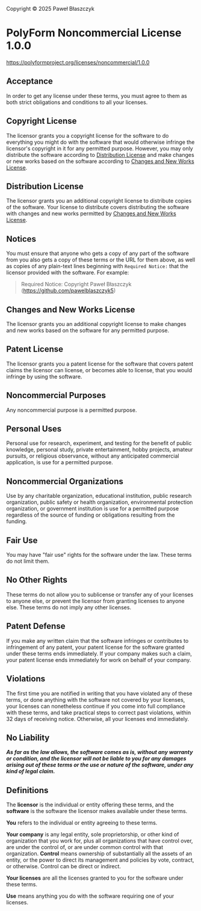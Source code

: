 Copyright © 2025 Paweł Błaszczyk

# PolyForm Noncommercial License 1.0.0

<https://polyformproject.org/licenses/noncommercial/1.0.0>

## Acceptance

In order to get any license under these terms, you must agree
to them as both strict obligations and conditions to all
your licenses.

## Copyright License

The licensor grants you a copyright license for the
software to do everything you might do with the software
that would otherwise infringe the licensor's copyright
in it for any permitted purpose. However, you may
only distribute the software according to [Distribution
License](#distribution-license) and make changes or new works
based on the software according to [Changes and New Works
License](#changes-and-new-works-license).

## Distribution License

The licensor grants you an additional copyright license
to distribute copies of the software. Your license
to distribute covers distributing the software with
changes and new works permitted by [Changes and New Works
License](#changes-and-new-works-license).

## Notices

You must ensure that anyone who gets a copy of any part of
the software from you also gets a copy of these terms or the
URL for them above, as well as copies of any plain-text lines
beginning with `Required Notice:` that the licensor provided
with the software. For example:

> Required Notice: Copyright Paweł Błaszczyk (https://github.com/pawelblaszczyk5)

## Changes and New Works License

The licensor grants you an additional copyright license to
make changes and new works based on the software for any
permitted purpose.

## Patent License

The licensor grants you a patent license for the software that
covers patent claims the licensor can license, or becomes able
to license, that you would infringe by using the software.

## Noncommercial Purposes

Any noncommercial purpose is a permitted purpose.

## Personal Uses

Personal use for research, experiment, and testing for
the benefit of public knowledge, personal study, private
entertainment, hobby projects, amateur pursuits, or religious
observance, without any anticipated commercial application,
is use for a permitted purpose.

## Noncommercial Organizations

Use by any charitable organization, educational institution,
public research organization, public safety or health
organization, environmental protection organization,
or government institution is use for a permitted purpose
regardless of the source of funding or obligations resulting
from the funding.

## Fair Use

You may have "fair use" rights for the software under the
law. These terms do not limit them.

## No Other Rights

These terms do not allow you to sublicense or transfer any of
your licenses to anyone else, or prevent the licensor from
granting licenses to anyone else. These terms do not imply
any other licenses.

## Patent Defense

If you make any written claim that the software infringes or
contributes to infringement of any patent, your patent license
for the software granted under these terms ends immediately. If
your company makes such a claim, your patent license ends
immediately for work on behalf of your company.

## Violations

The first time you are notified in writing that you have
violated any of these terms, or done anything with the software
not covered by your licenses, your licenses can nonetheless
continue if you come into full compliance with these terms,
and take practical steps to correct past violations, within
32 days of receiving notice. Otherwise, all your licenses
end immediately.

## No Liability

**_As far as the law allows, the software comes as is, without
any warranty or condition, and the licensor will not be liable
to you for any damages arising out of these terms or the use
or nature of the software, under any kind of legal claim._**

## Definitions

The **licensor** is the individual or entity offering these
terms, and the **software** is the software the licensor makes
available under these terms.

**You** refers to the individual or entity agreeing to these
terms.

**Your company** is any legal entity, sole proprietorship,
or other kind of organization that you work for, plus all
organizations that have control over, are under the control of,
or are under common control with that organization. **Control**
means ownership of substantially all the assets of an entity,
or the power to direct its management and policies by vote,
contract, or otherwise. Control can be direct or indirect.

**Your licenses** are all the licenses granted to you for the
software under these terms.

**Use** means anything you do with the software requiring one
of your licenses.
